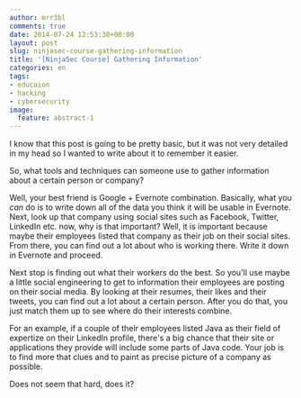 ```yaml
---
author: mrr3bl
comments: true
date: 2014-07-24 12:53:38+00:00
layout: post
slug: ninjasec-course-gathering-information
title: '[NinjaSec Course] Gathering Information'
categories: en
tags:
- educaion
- hacking
- cybersecurity
image:
  feature: abstract-1
---
```


I know that this post is going to be pretty basic, but it was not very detailed in my head so I wanted to write about it to remember it easier.

So, what tools and techniques can someone use to gather information about a certain person or company?

Well, your best friend is Google + Evernote combination. Basically, what you _can_ do is to write down all of the data you think it will be usable in Evernote. Next, look up that company using social sites such as Facebook, Twitter, LinkedIn etc. now, why is that important? Well, it is important because maybe their employees listed that company as their job on their social sites. From there, you can find out a lot about who is working there. Write it down in Evernote and proceed.

Next stop is finding out what their workers do the best. So you'll use maybe a little social engineering to get to information their employees are posting on their social media. By looking at their resumes, their likes and their tweets, you can find out a lot about a certain person. After you do that, you just match them up to see where do their interests combine.

For an example, if a couple of their employees listed Java as their field of expertize on their LinkedIn profile, there's a big chance that their site or applications they provide will include some parts of Java code. Your job is to find more that clues and to paint as precise picture of a company as possible.

Does not seem that hard, does it?
